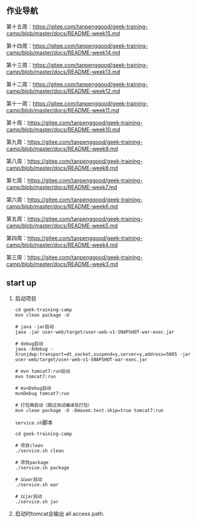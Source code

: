 ## 作业导航

第十五周：https://gitee.com/tanpenggood/geek-training-camp/blob/master/docs/README-week15.md

第十四周：https://gitee.com/tanpenggood/geek-training-camp/blob/master/docs/README-week14.md

第十三周：https://gitee.com/tanpenggood/geek-training-camp/blob/master/docs/README-week13.md

第十二周：https://gitee.com/tanpenggood/geek-training-camp/blob/master/docs/README-week12.md

第十一周：https://gitee.com/tanpenggood/geek-training-camp/blob/master/docs/README-week11.md

第十周：https://gitee.com/tanpenggood/geek-training-camp/blob/master/docs/README-week10.md

第九周：https://gitee.com/tanpenggood/geek-training-camp/blob/master/docs/README-week9.md

第八周：https://gitee.com/tanpenggood/geek-training-camp/blob/master/docs/README-week8.md

第七周：https://gitee.com/tanpenggood/geek-training-camp/blob/master/docs/README-week7.md

第六周：https://gitee.com/tanpenggood/geek-training-camp/blob/master/docs/README-week6.md

第五周：https://gitee.com/tanpenggood/geek-training-camp/blob/master/docs/README-week5.md

第四周：https://gitee.com/tanpenggood/geek-training-camp/blob/master/docs/README-week4.md

第三周：https://gitee.com/tanpenggood/geek-training-camp/blob/master/docs/README-week3.md

## start up

1. 启动项目

    ```
    cd geek-training-camp
    mvn clean package -U
    
    # java -jar启动
    java -jar user-web/target/user-web-v1-SNAPSHOT-war-exec.jar
    
    # debug启动
    java -Xdebug -Xrunjdwp:transport=dt_socket,suspend=y,server=y,address=5005 -jar user-web/target/user-web-v1-SNAPSHOT-war-exec.jar
    
    # mvn tomcat7:run启动
    mvn tomcat7:run
    
    # mvnDebug启动
    mvnDebug tomcat7:run
    
    # 打包再启动（跳过测试编译及打包）
    mvn clean package -U -Dmaven.test.skip=true tomcat7:run
    ```
    
    `service.sh`脚本
    ```
    cd geek-training-camp
    
    # 项目clean
    ./service.sh clean
    
    # 项目package
    ./service.sh package
    
    # 以war启动
    ./service.sh war
    
    # 以jar启动
    ./service.sh jar
    ```

2. 启动时tomcat会输出 all access path.
